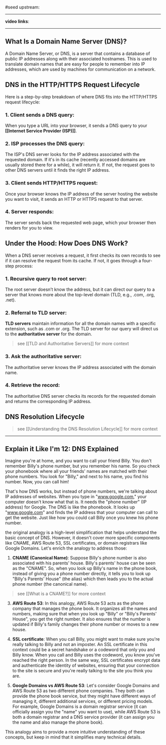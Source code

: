 #seed 
upstream:

---

**video links**: 

---


## What Is a Domain Name Server (DNS)?

A Domain Name Server, or DNS, is a server that contains a database of public IP addresses along with their associated hostnames. This is used to translate domain names that are easy for people to remember into IP addresses, which are used by machines for communication on a network.

## DNS in the HTTP/HTTPS Request Lifecycle

Here is a step-by-step breakdown of where DNS fits into the HTTP/HTTPS request lifecycle:

### 1. Client sends a DNS query: 
When you type a URL into your browser, it sends a DNS query to your **[[Internet Service Provider (ISP)]]**. 

### 2. ISP processes the DNS query: 
The ISP's DNS server looks for the IP address associated with the requested domain. If it's in its cache (recently accessed domains are usually stored there for a while), it will return it. If not, the request goes to other DNS servers until it finds the right IP address.

### 3. Client sends HTTP/HTTPS request: 
Once your browser knows the IP address of the server hosting the website you want to visit, it sends an HTTP or HTTPS request to that server.

### 4. Server responds: 
The server sends back the requested web page, which your browser then renders for you to view.

## Under the Hood: How Does DNS Work?

When a DNS server receives a request, it first checks its own records to see if it can resolve the request from its cache. If not, it goes through a four-step process:

### 1. Recursive query to root server: 
The root server doesn’t know the address, but it can direct our query to a server that knows more about the top-level domain (TLD, e.g., .com, .org, .net).

### 2. Referral to TLD server: 
**TLD servers** maintain information for all the domain names with a specific extension, such as .com or .org. The TLD server for our query will direct us to the **authoritative server** for the domain. 
> see [[TLD and Authoritative Servers]] for more context 

### 3. Ask the authoritative server: 
The authoritative server knows the IP address associated with the domain name.

### 4. Retrieve the record: 
The authoritative DNS server checks its records for the requested domain and returns the corresponding IP address.

## DNS Resolution Lifecycle 
> see [[Understanding the DNS Resolution Lifecycle]] for more context 

--- 

## Explain it Like I'm 12: DNS Explained

Imagine you're at home, and you want to call your friend Billy. You don't remember Billy's phone number, but you remember his name. So you check your phonebook where all your friends' names are matched with their phone numbers. You look for "Billy," and next to his name, you find his number. Now, you can call him!

That's how DNS works, but instead of phone numbers, we're talking about IP addresses of websites. When you type in "www.google.com," your computer doesn't know what that is. It needs the "phone number" (IP address) for Google. The DNS is like the phonebook. It looks up "www.google.com" and finds the IP address that your computer can call to get the website. Just like how you could call Billy once you knew his phone number.

the original analogy is a high-level simplification that helps understand the basic concept of DNS. However, it doesn't cover more specific components like CNAME, AWS Route 53, SSL certificates, or domain registrars like Google Domains. Let's enrich the analogy to address those:

1. **CNAME (Canonical Name)**: Suppose Billy's phone number is also associated with his parents' house. Billy's parents' house can be seen as the "CNAME". So, when you look up Billy's name in the phone book, instead of giving you a phone number directly, it tells you to look up "Billy's Parents' House" (the alias) which then leads you to the actual phone number (the canonical name). 
> see [[What is a CNAME?]] for more context

3. **AWS Route 53**: In this analogy, AWS Route 53 acts as the phone company that manages the phone book. It organizes all the names and numbers, making sure that when you look up "Billy" or "Billy's Parents' House", you get the right number. It also ensures that the number is updated if Billy's family changes their phone number or moves to a new house.

4. **SSL certificate**: When you call Billy, you might want to make sure you're really talking to Billy and not an imposter. An SSL certificate in this context could be a secret handshake or a codeword that only you and Billy know. When you call and Billy uses the codeword, you know you've reached the right person. In the same way, SSL certificates encrypt data and authenticate the identity of websites, ensuring that your connection to the site is secure and you're really talking to the site you think you are.

5. **Google Domains vs AWS Route 53**: Let's consider Google Domains and AWS Route 53 as two different phone companies. They both can provide the phone book service, but they might have different ways of managing it, different additional services, or different pricing models. For example, Google Domains is a domain registrar service (it can officially assign you the "name" you want to use), while AWS Route 53 is both a domain registrar and a DNS service provider (it can assign you the name and also manage the phone book).


This analogy aims to provide a more intuitive understanding of these concepts, but keep in mind that it simplifies many technical details.




